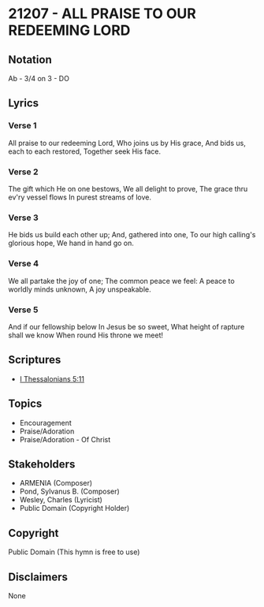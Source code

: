 # 21207 - ALL PRAISE TO OUR REDEEMING LORD

## Notation

Ab - 3/4 on 3 - DO

## Lyrics

### Verse 1

All praise to our redeeming Lord, Who joins us by His grace, And bids us, each to each restored, Together seek His face.

### Verse 2

The gift which He on one bestows, We all delight to prove, The grace thru ev'ry vessel flows In purest streams of love.

### Verse 3

He bids us build each other up; And, gathered into one, To our high calling's glorious hope, We hand in hand go on.

### Verse 4

We all partake the joy of one; The common peace we feel: A peace to worldly minds unknown, A joy unspeakable.

### Verse 5

And if our fellowship below In Jesus be so sweet, What height of rapture shall we know When round His throne we meet!


## Scriptures

- [I Thessalonians 5:11](https://www.biblegateway.com/passage/?search=I%20Thessalonians%205%3A11)

## Topics

- Encouragement
- Praise/Adoration
- Praise/Adoration - Of Christ

## Stakeholders

- ARMENIA (Composer)
- Pond, Sylvanus B. (Composer)
- Wesley, Charles (Lyricist)
- Public Domain (Copyright Holder)

## Copyright

Public Domain
(This hymn is free to use)

## Disclaimers

None

